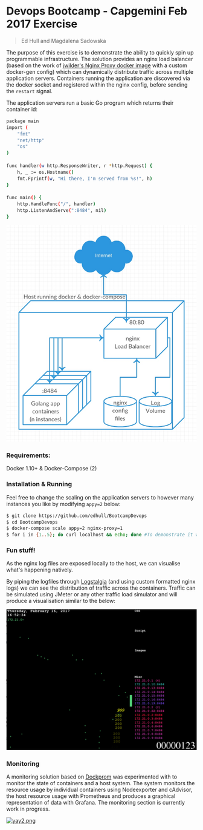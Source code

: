 # Devops Bootcamp - Capgemini Feb 2017 Exercise
> Ed Hull and Magdalena Sadowska

The purpose of this exercise is to demonstrate the ability to quickly spin up programmable infrastructure. The solution provides an nginx load balancer (based on the work of [jwilder's Nginx Proxy docker image](https://github.com/jwilder/nginx-proxy) with a custom docker-gen config) which can dynamically distribute traffic across multiple application servers. Containers running the application are discovered via the docker socket and registered within the nginx config, before sending the `restart` signal. 

The application servers run a basic Go program which returns their container id:
```sh
package main
import (
    "fmt"
    "net/http"
    "os"
)
 
func handler(w http.ResponseWriter, r *http.Request) {
    h, _ := os.Hostname()
    fmt.Fprintf(w, "Hi there, I'm served from %s!", h)
}
 
func main() {
    http.HandleFunc("/", handler)
    http.ListenAndServe(":8484", nil)
}
```
![Architecture](https://raw.githubusercontent.com/edhull/BootcampDevops/master/architecture.jpeg)
### Requirements:
Docker 1.10+ & Docker-Compose (2)


### Installation & Running
Feel free to change the scaling on the application servers to however many instances you like by modifying ``appy=2`` below:
```sh
$ git clone https://github.com/edhull/BootcampDevops
$ cd BootcampDevops
$ docker-compose scale appy=2 nginx-proxy=1
$ for i in {1..5}; do curl localhost && echo; done #To demonstrate it works!
```
### Fun stuff!
As the nginx log files are exposed locally to the host, we can visualise what's happening natively. 

By piping the logfiles through [Logstalgia](http://logstalgia.io/) (and using custom formatted nginx logs) we can see the distribution of traffic across the containers. Traffic can be simulated using JMeter or any other traffic load simulator and will produce a visualisation similar to the below:

 
![Logstalgia](https://raw.githubusercontent.com/edhull/BootcampDevops/master/logstalgia.jpeg)


### Monitoring
A monitoring solution based on [Dockprom](https://github.com/stefanprodan/dockprom) was experimented with to monitor the state of containers and a host system. The system monitors the resource usage by individual containers using Nodeexporter and cAdvisor, the host resource usage with Prometheus and produces a graphical representation of data with Grafana. The monitoring section is currently work in progress.

[![yay2.png](https://s16.postimg.org/q9ai605kl/yay2.png)](https://postimg.org/image/lnedxnk1d/)


